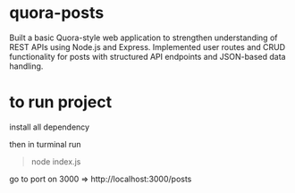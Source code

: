 # quora-posts
Built a basic Quora-style web application to strengthen understanding of REST APIs using Node.js and Express. Implemented user routes and CRUD functionality for posts with structured API endpoints and JSON-based data handling.


# to run project

install all dependency

then in turminal run

> node index.js

go to port on 3000   => http://localhost:3000/posts
